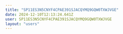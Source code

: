 ```yaml
---
title: "SP11ES3N5CNYF4CPAE391SJACQYMQ9GQW0TXWJVGE"
date: 2024-12-10T12:13:24.641Z
user: SP11ES3N5CNYF4CPAE391SJACQYMQ9GQW0TXWJVGE
layout: "users"
---
```

    